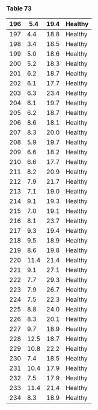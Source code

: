 <a name="table-73"></a>
### Table 73

| 196 | 5.4 | 19.4 | Healthy |
| --- | --- | --- | --- |
| 197 | 4.4 | 18.8 | Healthy |
| 198 | 3.4 | 18.5 | Healthy |
| 199 | 5.0 | 18.6 | Healthy |
| 200 | 5.2 | 18.3 | Healthy |
| 201 | 6.2 | 18.7 | Healthy |
| 202 | 6.1 | 17.7 | Healthy |
| 203 | 6.3 | 23.4 | Healthy |
| 204 | 6.1 | 19.7 | Healthy |
| 205 | 6.2 | 18.7 | Healthy |
| 206 | 8.6 | 18.1 | Healthy |
| 207 | 8.3 | 20.0 | Healthy |
| 208 | 5.9 | 19.7 | Healthy |
| 209 | 6.6 | 18.2 | Healthy |
| 210 | 6.6 | 17.7 | Healthy |
| 211 | 8.2 | 20.9 | Healthy |
| 212 | 7.9 | 21.7 | Healthy |
| 213 | 7.1 | 19.0 | Healthy |
| 214 | 9.1 | 19.3 | Healthy |
| 215 | 7.0 | 19.1 | Healthy |
| 216 | 8.1 | 23.7 | Healthy |
| 217 | 9.3 | 19.4 | Healthy |
| 218 | 9.5 | 18.9 | Healthy |
| 219 | 8.6 | 19.8 | Healthy |
| 220 | 11.4 | 21.4 | Healthy |
| 221 | 9.1 | 27.1 | Healthy |
| 222 | 7.7 | 29.3 | Healthy |
| 223 | 7.9 | 26.7 | Healthy |
| 224 | 7.5 | 22.3 | Healthy |
| 225 | 8.8 | 24.0 | Healthy |
| 226 | 8.3 | 20.1 | Healthy |
| 227 | 9.7 | 18.9 | Healthy |
| 228 | 12.5 | 18.7 | Healthy |
| 229 | 10.8 | 22.2 | Healthy |
| 230 | 7.4 | 18.5 | Healthy |
| 231 | 10.4 | 17.9 | Healthy |
| 232 | 7.5 | 17.9 | Healthy |
| 233 | 11.4 | 21.4 | Healthy |
| 234 | 8.3 | 18.9 | Healthy |